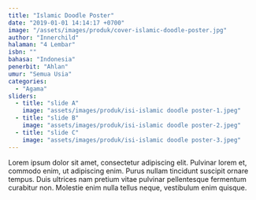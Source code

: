 ```yaml
---
title: "Islamic Doodle Poster"
date: "2019-01-01 14:14:17 +0700"
image: "/assets/images/produk/cover-islamic-doodle-poster.jpg"
author: "Innerchild"
halaman: "4 Lembar"
isbn: ""
bahasa: "Indonesia"
penerbit: "Ahlan"
umur: "Semua Usia"
categories: 
  - "Agama"
sliders: 
  - title: "slide A"
    image: "assets/images/produk/isi-islamic doodle poster-1.jpeg"
  - title: "slide B"
    image: "assets/images/produk/isi-islamic doodle poster-2.jpeg"
  - title: "slide C"
    image: "assets/images/produk/isi-islamic doodle poster-3.jpeg"
---
```


Lorem ipsum dolor sit amet, consectetur adipiscing elit. Pulvinar lorem et, commodo enim, ut adipiscing enim. Purus nullam tincidunt suscipit ornare tempus. Duis ultrices nam pretium vitae pulvinar pellentesque fermentum curabitur non. Molestie enim nulla tellus neque, vestibulum enim quisque.

